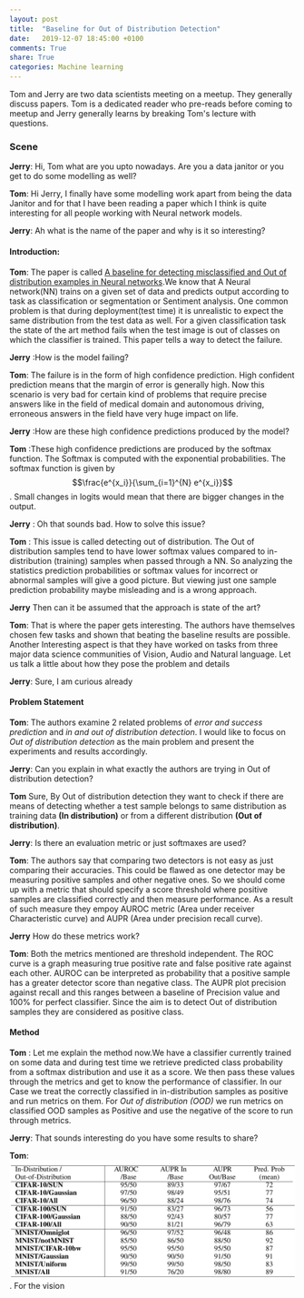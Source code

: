 ```yaml
---
layout: post
title:  "Baseline for Out of Distribution Detection"
date:   2019-12-07 18:45:00 +0100
comments: True
share: True
categories: Machine learning
---
```


Tom and Jerry are two data scientists meeting on a meetup. They generally discuss papers. Tom is a dedicated reader who pre-reads before coming to meetup and Jerry generally learns by breaking Tom's lecture with questions.

### Scene 
**Jerry**: Hi, Tom what are you upto nowadays. Are you a data janitor or you get to do some modelling as well?

**Tom**: Hi Jerry, I finally have some modelling work apart from being the data Janitor and for that I have been reading a paper which I think is quite interesting for all people working with Neural network models.

**Jerry**: Ah what is the name of the paper and why is it so interesting?

#### Introduction:
**Tom**: The paper is called [A baseline for detecting misclassified and Out of distribution examples in Neural networks](https://arxiv.org/abs/1610.02136).We know that A Neural network(NN) trains on a given set of data and predicts output according to task as classification or segmentation or Sentiment analysis. One common problem is that during deployment(test time) it is unrealistic to expect the same distribution from the test data as well. For a given classification task the state of the art method fails when the test image is out of classes on which the classifier is trained. This paper tells a way to detect the failure.  

**Jerry** :How is the model failing?

**Tom**: The failure is in the form of high confidence prediction. High confident prediction means that the margin of error is generally high. Now this scenario is very bad for certain kind of problems that require precise answers like in the field of medical domain and autonomous driving, erroneous answers in the field have very huge impact on life.

**Jerry** :How are these high confidence predictions produced by the model?

**Tom** :These high confidence predictions are produced by the softmax function. The Softmax is computed with the exponential probabilities. The softmax function is given by $$\frac{e^{x_i}}{\sum_{i=1}^{N} e^{x_i}}$$. Small changes in logits would mean that there are bigger changes in the output. 

**Jerry** : Oh that sounds bad. How to solve this issue?

**Tom** : This issue is called detecting out of distribution. The Out of distribution samples tend to have lower softmax values compared to in-distribution (training) samples when passed through a NN. So analyzing the statistics prediction probabilities or softmax values for incorrect or abnormal samples will give a good picture. But viewing just one sample prediction probability maybe misleading and is a wrong approach.

**Jerry** Then can it be assumed that the approach is state of the art?

**Tom**: That is where the paper gets interesting. The authors have themselves chosen few tasks and shown that beating the baseline results are possible. Another Interesting aspect is that they have worked on tasks from three major data science communities of Vision, Audio and Natural language. Let us talk a little about how they pose the problem and details

**Jerry**: Sure, I am curious already

#### Problem Statement
**Tom**: The authors examine 2 related problems of *error and success prediction* and *in and out of distribution detection*. I would like to focus on *Out of distribution detection* as the main problem and present the experiments and results accordingly. 

**Jerry**: Can you explain in what exactly the authors are trying in Out of distribution detection?

**Tom** Sure, By Out of distribution detection they want to check if there are means of detecting whether a test sample belongs to same distribution as training data **(In distribution)** or from a different distribution **(Out of distribution)**. 

**Jerry**: Is there an evaluation metric or just softmaxes are used?

**Tom**: The authors say that comparing two detectors is not easy as just comparing their accuracies. This could be flawed as one detector may be measuring positive samples and other negative ones. So we should come up with a metric that should specify a score threshold where positive samples are classified correctly and then measure performance. As a result of such measure they empoy AUROC metric (Area under receiver Characteristic curve) and AUPR (Area under precision recall curve).

**Jerry** How do these metrics work?

**Tom**: Both the metrics mentioned are threshold independent. The ROC curve is a graph measuring true positive rate and false positive rate against each other. AUROC can be interpreted as probability that a positive sample has a greater detector score than negative class. The AUPR plot precision against recall and this ranges between a baseline of Precision value and 100% for perfect classifier. Since the aim is to detect Out of distribution samples they are considered as positive class. 

#### Method
**Tom** : Let me explain the method now.We have a classifier currently trained on some data and during test time we retrieve predicted class probability from a softmax distribution and use it as a score. We then pass these values through the metrics and get to know the performance of classifier. In our Case we treat the correctly classified in in-distribution samples as positive and run metrics on them. For *Out of distribution (OOD)* we run metrics on classified OOD samples as Positive and use the negative of the score to run through metrics. 

**Jerry**: That sounds interesting do you have some results to share? 

**Tom**: ![Table of results](assets/baseline-2.png). For the vision
